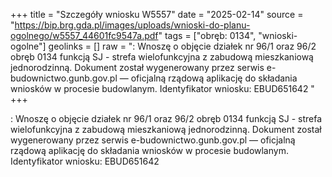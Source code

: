 +++
title = "Szczegóły wniosku W5557"
date = "2025-02-14"
source = "https://bip.brg.gda.pl/images/uploads/wnioski-do-planu-ogolnego/w5557_44601fc9547a.pdf"
tags = ["obręb: 0134", "wnioski-ogolne"]
geolinks = []
raw = ": Wnoszę o objęcie działek nr 96/1 oraz 96/2 obręb 0134 funkcją SJ - strefa wielofunkcyjna z zabudową mieszkaniową jednorodzinną. Dokument został wygenerowany przez serwis e-budownictwo.gunb.gov.pl — oficjalną rządową aplikację do składania wniosków w procesie budowlanym. Identyfikator wniosku: EBUD651642 "
+++

: Wnoszę o objęcie działek nr 96/1 oraz 96/2 obręb 0134 funkcją SJ - strefa wielofunkcyjna z zabudową
mieszkaniową jednorodzinną.
Dokument został wygenerowany przez serwis e-budownictwo.gunb.gov.pl — oficjalną rządową aplikację do składania
wniosków w procesie budowlanym. Identyfikator wniosku: EBUD651642




